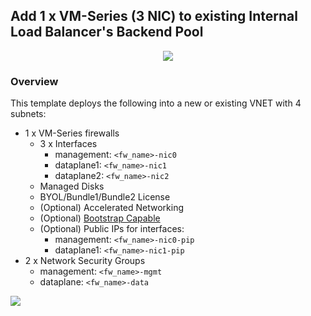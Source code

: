 ## Add 1 x VM-Series (3 NIC) to existing Internal Load Balancer's Backend Pool
<p align="center">
<img src="https://raw.githubusercontent.com/wwce/azure-arm/master/azure-arm-mclimans/standard_deployments/v1/images/2fw_3nic_avset_intlb_extlb.png">
</p>

### Overview
This template deploys the following into a new or existing VNET with 4 subnets:
* 1 x VM-Series firewalls
    * 3 x Interfaces
        * management: `<fw_name>-nic0`
        * dataplane1: `<fw_name>-nic1`
        * dataplane2: `<fw_name>-nic2`
    * Managed Disks
    * BYOL/Bundle1/Bundle2 License
    * (Optional) Accelerated Networking
    * (Optional) [Bootstrap Capable](https://docs.paloaltonetworks.com/vm-series/8-1/vm-series-deployment/bootstrap-the-vm-series-firewall/bootstrap-the-vm-series-firewall-in-azure)
    * (Optional) Public IPs for interfaces:
        * management: `<fw_name>-nic0-pip`
        * dataplane1: `<fw_name>-nic1-pip`
* 2 x Network Security Groups
    *  management: `<fw_name>-mgmt`
    *  dataplane: `<fw_name>-data`


[<img src="http://azuredeploy.net/deploybutton.png"/>](https://portal.azure.com/#create/Microsoft.Template/uri/https%3A%2F%2Fraw.githubusercontent.com%2Fwwce%2Fazure-arm%2Fmaster%2Fazure-arm-mclimans%2Fstandard_deployments%2Fv1%2F2fw_3nic_avset_intlb%2F%2Fadd_vmseries%2FazureDeploy.json)
